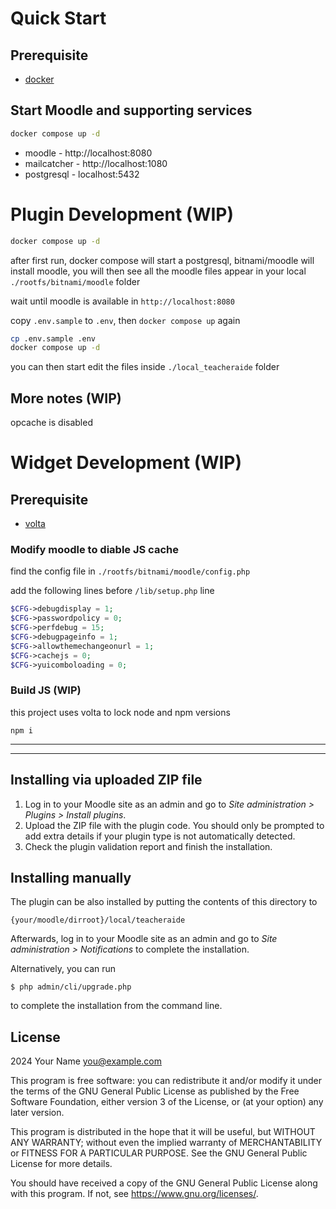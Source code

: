 # Quick Start

## Prerequisite

- [docker](https://www.docker.com/products/docker-desktop)

## Start Moodle and supporting services

```bash
docker compose up -d
```

- moodle - http://localhost:8080
- mailcatcher - http://localhost:1080
- postgresql - localhost:5432

# Plugin Development (WIP)

```bash
docker compose up -d
```

after first run, docker compose will start a postgresql, bitnami/moodle will install moodle, you will then see all the moodle files appear in your local `./rootfs/bitnami/moodle` folder

wait until moodle is available in `http://localhost:8080`

copy `.env.sample` to `.env`, then `docker compose up` again

```bash
cp .env.sample .env
docker compose up -d
```

you can then start edit the files inside `./local_teacheraide` folder

## More notes (WIP)

opcache is disabled

# Widget Development (WIP)

## Prerequisite

- [volta](https://docs.volta.sh/guide/getting-started)

### Modify moodle to diable JS cache

find the config file in `./rootfs/bitnami/moodle/config.php`

add the following lines before `/lib/setup.php` line

```php
$CFG->debugdisplay = 1;
$CFG->passwordpolicy = 0;
$CFG->perfdebug = 15;
$CFG->debugpageinfo = 1;
$CFG->allowthemechangeonurl = 1;
$CFG->cachejs = 0;
$CFG->yuicomboloading = 0;
```

### Build JS (WIP)

this project uses volta to lock node and npm versions

```
npm i
```

---

---

## Installing via uploaded ZIP file

1. Log in to your Moodle site as an admin and go to _Site administration >
   Plugins > Install plugins_.
2. Upload the ZIP file with the plugin code. You should only be prompted to add
   extra details if your plugin type is not automatically detected.
3. Check the plugin validation report and finish the installation.

## Installing manually

The plugin can be also installed by putting the contents of this directory to

    {your/moodle/dirroot}/local/teacheraide

Afterwards, log in to your Moodle site as an admin and go to _Site administration >
Notifications_ to complete the installation.

Alternatively, you can run

    $ php admin/cli/upgrade.php

to complete the installation from the command line.

## License

2024 Your Name <you@example.com>

This program is free software: you can redistribute it and/or modify it under
the terms of the GNU General Public License as published by the Free Software
Foundation, either version 3 of the License, or (at your option) any later
version.

This program is distributed in the hope that it will be useful, but WITHOUT ANY
WARRANTY; without even the implied warranty of MERCHANTABILITY or FITNESS FOR A
PARTICULAR PURPOSE. See the GNU General Public License for more details.

You should have received a copy of the GNU General Public License along with
this program. If not, see <https://www.gnu.org/licenses/>.
